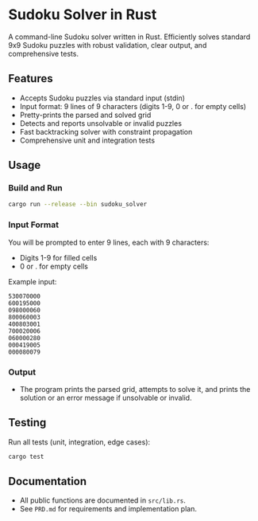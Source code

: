 # Sudoku Solver in Rust

A command-line Sudoku solver written in Rust. Efficiently solves standard 9x9 Sudoku puzzles with robust validation, clear output, and comprehensive tests.

## Features
- Accepts Sudoku puzzles via standard input (stdin)
- Input format: 9 lines of 9 characters (digits 1-9, 0 or . for empty cells)
- Pretty-prints the parsed and solved grid
- Detects and reports unsolvable or invalid puzzles
- Fast backtracking solver with constraint propagation
- Comprehensive unit and integration tests

## Usage

### Build and Run

```sh
cargo run --release --bin sudoku_solver
```

### Input Format
You will be prompted to enter 9 lines, each with 9 characters:
- Digits 1-9 for filled cells
- 0 or . for empty cells

Example input:
```
530070000
600195000
098000060
800060003
400803001
700020006
060000280
000419005
000080079
```

### Output
- The program prints the parsed grid, attempts to solve it, and prints the solution or an error message if unsolvable or invalid.

## Testing

Run all tests (unit, integration, edge cases):

```sh
cargo test
```

## Documentation
- All public functions are documented in `src/lib.rs`.
- See `PRD.md` for requirements and implementation plan.
